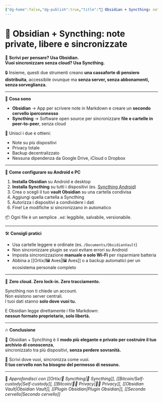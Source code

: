 ```yaml
---
{"dg-home":false,"dg-publish":true,"title":"🔄 Obsidian + Syncthing: note private, libere e sincronizzate","tags":["Obsidian","Syncthing","Decentralizzazione","Note","Android","Privacy","SelfCustody"],"date":"2025-07-09","permalink":"/bitcoin/obsidian-syncthing/","dgPassFrontmatter":true}
---
```



# 🔄 Obsidian + Syncthing: note private, libere e sincronizzate

🧠 **Scrivi per pensare? Usa Obsidian.  
Vuoi sincronizzare senza cloud? Usa Syncthing.**

🔒 Insieme, questi due strumenti creano **una cassaforte di pensiero distribuita**, accessibile ovunque ma **senza server, senza abbonamenti, senza sorveglianza.**

---

📁 **Cosa sono**

- **Obsidian** → App per scrivere note in Markdown e creare un **secondo cervello iperconnesso**  
- **Syncthing** → Software open source per sincronizzare **file e cartelle in peer-to-peer**, senza cloud

🎯 Unisci i due e ottieni:
- Note su più dispositivi  
- Privacy totale  
- Backup decentralizzato  
- Nessuna dipendenza da Google Drive, iCloud o Dropbox

---

📱 **Come configurare su Android e PC**

1. **Installa Obsidian** su Android e desktop  
2. **Installa Syncthing** su tutti i dispositivi (es. [Syncthing Android](https://play.google.com/store/apps/details?id=com.nutomic.syncthingandroid))
3. Crea o scegli il tuo **vault Obsidian** su una cartella condivisa
4. Aggiungi quella cartella a Syncthing
5. Autorizza i dispositivi a condividere i dati
6. Fine! Le modifiche si sincronizzano in automatico

📦 Ogni file è un semplice `.md`: leggibile, salvabile, versionabile.

---

🛠️ **Consigli pratici**

- Usa cartelle leggere e ordinate (es. `/Documents/ObsidianVault`)  
- Non sincronizzare plugin se vuoi evitare errori su Android  
- Imposta sincronizzazione **manuale o solo Wi-Fi** per risparmiare batteria  
- Abbina a [[Ortix/🖼️ Aves\|🖼️ Aves]] o a backup automatici per un ecosistema personale completo

---

🚫 **Zero cloud. Zero lock-in. Zero tracciamento.**

Syncthing non ti chiede un account.  
Non esistono server centrali.  
I tuoi dati stanno **solo dove vuoi tu.**

E Obsidian legge direttamente i file Markdown:  
**nessun formato proprietario, solo libertà.**

---

🔥 **Conclusione**

🔄 Obsidian + Syncthing è il **modo più elegante e privato per costruire il tuo archivio di conoscenza**,  
sincronizzato tra più dispositivi, **senza perdere sovranità.**

📡 Scrivi dove vuoi, sincronizza come vuoi.  
**Il tuo cervello non ha bisogno del permesso di nessuno.**

---

🔗 _Approfondisci con [[Ortix/🔄 Syncthing\|🔄 Syncthing]], [[Bitcoin/Self-custody\|Self-custody]], [[Bitcoin/🕵️‍♂️ Privacy\|🕵️‍♂️ Privacy]], [[Obsidian Vault\|Obsidian Vault]], [[Plugin Obsidian\|Plugin Obsidian]], [[Secondo cervello\|Secondo cervello]]_